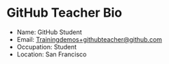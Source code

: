 # GitHub Teacher Bio

- Name: GitHub Student
- Email: Trainingdemos+githubteacher@github.com
- Occupation:  Student
- Location:  San Francisco
